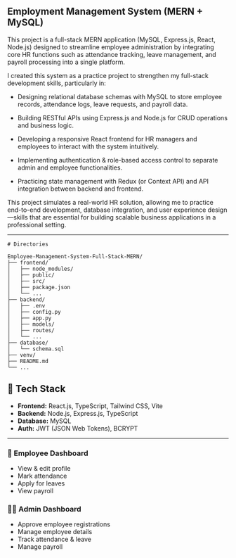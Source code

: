 ## Employment Management System (MERN + MySQL)

This project is a full-stack MERN application (MySQL, Express.js, React, Node.js) designed to streamline employee administration by integrating core HR functions such as attendance tracking, leave management, and payroll processing into a single platform.

I created this system as a practice project to strengthen my full-stack development skills, particularly in:

- Designing relational database schemas with MySQL to store employee records, attendance logs, leave requests, and payroll data.

- Building RESTful APIs using Express.js and Node.js for CRUD operations and business logic.

- Developing a responsive React frontend for HR managers and employees to interact with the system intuitively.

- Implementing authentication & role-based access control to separate admin and employee functionalities.

- Practicing state management with Redux (or Context API) and API integration between backend and frontend.

This project simulates a real-world HR solution, allowing me to practice end-to-end development, database integration, and user experience design—skills that are essential for building scalable business applications in a professional setting.



---
```text
# Directories

Employee-Management-System-Full-Stack-MERN/
├── frontend/
│   ├── node_modules/
│   ├── public/
│   ├── src/
│   ├── package.json
│   └── ...
├── backend/
│   ├── .env
│   ├── config.py
│   ├── app.py
│   ├── models/
│   ├── routes/
│   └── ...
├── database/
│   └── schema.sql
├── venv/
├── README.md
└── ...
```
## 🔧 Tech Stack

* **Frontend:** React.js, TypeScript, Tailwind CSS, Vite
* **Backend:** Node.js, Express.js, TypeScript
* **Database:** MySQL
* **Auth:** JWT (JSON Web Tokens), BCRYPT

---



### 🧑 Employee Dashboard

* View & edit profile
* Mark attendance
* Apply for leaves
* View payroll

### 👨‍💼 Admin Dashboard

* Approve employee registrations
* Manage employee details
* Track attendance & leave
* Manage payroll




